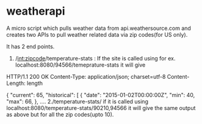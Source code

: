 # weatherapi
A micro script which pulls weather data from api.weathersource.com and creates two APIs to pull weather related data via zip codes(for US only).

It has 2 end points. 

1. /<int:zipcode>/temperature-stats : If the site is called using for ex. localhost:8080/94566/temeprature-stats
it will give 

HTTP/1.1 200 OK
Content-Type: application/json; charset=utf-8
Content-Length: length

{
    "current": 65,
    "historical": [
        {
            "date": "2015-01-02T00:00:00Z",
            "min": 40,
            "max": 66,
        },
        ....
2./temperature-stats/<postalcodes> if it is called using localhost:8080/temperature-stats/90210,94566 it will give the same output as above but for all the zip codes(upto 10).
